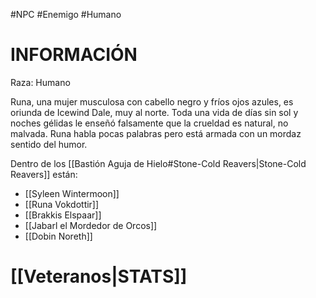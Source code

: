 #NPC #Enemigo #Humano
# INFORMACIÓN 
Raza: Humano

Runa, una mujer musculosa con cabello negro y fríos ojos azules, es oriunda de Icewind Dale, muy al norte. Toda una vida de días sin sol y noches gélidas le enseñó falsamente que la crueldad es natural, no malvada. Runa habla pocas palabras pero está armada con un mordaz sentido del humor.

Dentro de los [[Bastión Aguja de Hielo#Stone-Cold Reavers|Stone-Cold Reavers]] están:
- [[Syleen Wintermoon]]
- [[Runa Vokdottir]]
- [[Brakkis Elspaar]]
- [[Jabarl el Mordedor de Orcos]]
- [[Dobin Noreth]]

# [[Veteranos|STATS]]